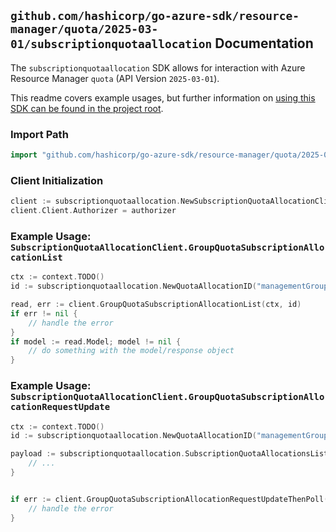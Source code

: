 
## `github.com/hashicorp/go-azure-sdk/resource-manager/quota/2025-03-01/subscriptionquotaallocation` Documentation

The `subscriptionquotaallocation` SDK allows for interaction with Azure Resource Manager `quota` (API Version `2025-03-01`).

This readme covers example usages, but further information on [using this SDK can be found in the project root](https://github.com/hashicorp/go-azure-sdk/tree/main/docs).

### Import Path

```go
import "github.com/hashicorp/go-azure-sdk/resource-manager/quota/2025-03-01/subscriptionquotaallocation"
```


### Client Initialization

```go
client := subscriptionquotaallocation.NewSubscriptionQuotaAllocationClientWithBaseURI("https://management.azure.com")
client.Client.Authorizer = authorizer
```


### Example Usage: `SubscriptionQuotaAllocationClient.GroupQuotaSubscriptionAllocationList`

```go
ctx := context.TODO()
id := subscriptionquotaallocation.NewQuotaAllocationID("managementGroupId", "12345678-1234-9876-4563-123456789012", "groupQuotaName", "resourceProviderName", "quotaAllocationName")

read, err := client.GroupQuotaSubscriptionAllocationList(ctx, id)
if err != nil {
	// handle the error
}
if model := read.Model; model != nil {
	// do something with the model/response object
}
```


### Example Usage: `SubscriptionQuotaAllocationClient.GroupQuotaSubscriptionAllocationRequestUpdate`

```go
ctx := context.TODO()
id := subscriptionquotaallocation.NewQuotaAllocationID("managementGroupId", "12345678-1234-9876-4563-123456789012", "groupQuotaName", "resourceProviderName", "quotaAllocationName")

payload := subscriptionquotaallocation.SubscriptionQuotaAllocationsList{
	// ...
}


if err := client.GroupQuotaSubscriptionAllocationRequestUpdateThenPoll(ctx, id, payload); err != nil {
	// handle the error
}
```
